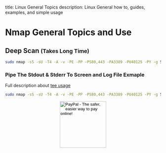 title: Linux General Topics
description: Linux General how to, guides, examples, and simple usage

# Nmap General Topics and Use

## Deep Scan <small>(Takes Long Time)</small>

```bash
sudo nmap -sS -sU -T4 -A -v -PE -PP -PS80,443 -PA3389 -PU40125 -PY -g 53 --script "default or (discovery and safe)" exmaple.com
```

### Pipe The Stdout & Stderr To Screen and Log File Exmaple

Full description about [tee usage](/linux/general/general#redirect_output_to_a_file_and_stdout)

```bash
sudo nmap -sS -sU -T4 -A -v -PE -PP -PS80,443 -PA3389 -PU40125 -PY -g 53 --script "default or (discovery and safe)" exmaple.com 2>&1 | tee -a nmap.scan
```

<form action="https://www.paypal.com/cgi-bin/webscr" method="post" target="_top" align="center"><input type="hidden" name="cmd" value="_s-xclick"><input type="hidden" name="hosted_button_id" value="Q94AU5RUD4X6A"><input type="image" src="https://raw.githubusercontent.com/fire1ce/3os.org/gh-pages/assets/images/beerDonation.png" width="150px" border="0" name="submit" alt="PayPal - The safer, easier way to pay online!"></form>